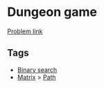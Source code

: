 # Dungeon game

[Problem link](https://leetcode.com/problems/dungeon-game)

## Tags

* [Binary search](/README.md#Binary_search)
* [Matrix](/README.md#Matrix) > [Path](/README.md#Matrix-Path)
